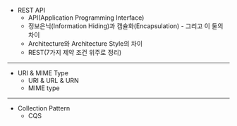- REST API
	- API(Application Programming Interface)
	- 정보은닉(Information Hiding)과 캡슐화(Encapsulation)
			- 그리고 이 둘의 차이
	- Architecture와 Architecture Style의 차이
	- REST(7가지 제약 조건 위주로 정리)
---
- URI & MIME Type
	- URI & URL & URN
	- MIME type
---

- Collection Pattern
	- CQS
